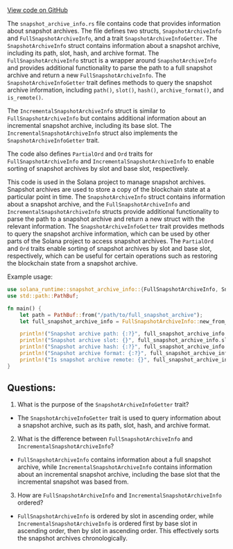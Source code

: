 
[View code on GitHub](https://github.com/solana-labs/solana/blob/master/runtime/src/snapshot_archive_info.rs)

The `snapshot_archive_info.rs` file contains code that provides information about snapshot archives. The file defines two structs, `SnapshotArchiveInfo` and `FullSnapshotArchiveInfo`, and a trait `SnapshotArchiveInfoGetter`. The `SnapshotArchiveInfo` struct contains information about a snapshot archive, including its path, slot, hash, and archive format. The `FullSnapshotArchiveInfo` struct is a wrapper around `SnapshotArchiveInfo` and provides additional functionality to parse the path to a full snapshot archive and return a new `FullSnapshotArchiveInfo`. The `SnapshotArchiveInfoGetter` trait defines methods to query the snapshot archive information, including `path()`, `slot()`, `hash()`, `archive_format()`, and `is_remote()`. 

The `IncrementalSnapshotArchiveInfo` struct is similar to `FullSnapshotArchiveInfo` but contains additional information about an incremental snapshot archive, including its base slot. The `IncrementalSnapshotArchiveInfo` struct also implements the `SnapshotArchiveInfoGetter` trait. 

The code also defines `PartialOrd` and `Ord` traits for `FullSnapshotArchiveInfo` and `IncrementalSnapshotArchiveInfo` to enable sorting of snapshot archives by slot and base slot, respectively. 

This code is used in the Solana project to manage snapshot archives. Snapshot archives are used to store a copy of the blockchain state at a particular point in time. The `SnapshotArchiveInfo` struct contains information about a snapshot archive, and the `FullSnapshotArchiveInfo` and `IncrementalSnapshotArchiveInfo` structs provide additional functionality to parse the path to a snapshot archive and return a new struct with the relevant information. The `SnapshotArchiveInfoGetter` trait provides methods to query the snapshot archive information, which can be used by other parts of the Solana project to access snapshot archives. The `PartialOrd` and `Ord` traits enable sorting of snapshot archives by slot and base slot, respectively, which can be useful for certain operations such as restoring the blockchain state from a snapshot archive. 

Example usage:

```rust
use solana_runtime::snapshot_archive_info::{FullSnapshotArchiveInfo, SnapshotArchiveInfoGetter};
use std::path::PathBuf;

fn main() {
    let path = PathBuf::from("/path/to/full_snapshot_archive");
    let full_snapshot_archive_info = FullSnapshotArchiveInfo::new_from_path(path).unwrap();

    println!("Snapshot archive path: {:?}", full_snapshot_archive_info.path());
    println!("Snapshot archive slot: {}", full_snapshot_archive_info.slot());
    println!("Snapshot archive hash: {:?}", full_snapshot_archive_info.hash());
    println!("Snapshot archive format: {:?}", full_snapshot_archive_info.archive_format());
    println!("Is snapshot archive remote: {}", full_snapshot_archive_info.is_remote());
}
```
## Questions: 
 1. What is the purpose of the `SnapshotArchiveInfoGetter` trait?
- The `SnapshotArchiveInfoGetter` trait is used to query information about a snapshot archive, such as its path, slot, hash, and archive format.

2. What is the difference between `FullSnapshotArchiveInfo` and `IncrementalSnapshotArchiveInfo`?
- `FullSnapshotArchiveInfo` contains information about a full snapshot archive, while `IncrementalSnapshotArchiveInfo` contains information about an incremental snapshot archive, including the base slot that the incremental snapshot was based from.

3. How are `FullSnapshotArchiveInfo` and `IncrementalSnapshotArchiveInfo` ordered?
- `FullSnapshotArchiveInfo` is ordered by slot in ascending order, while `IncrementalSnapshotArchiveInfo` is ordered first by base slot in ascending order, then by slot in ascending order. This effectively sorts the snapshot archives chronologically.
